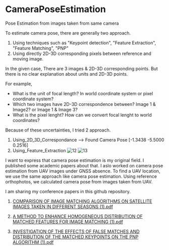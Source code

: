 # CameraPoseEstimation
Pose Estimation from images taken from same camera

To estimate camera pose, there are generally two approach.
1. Using techniques such as "Keypoint detection", "Feature Extraction", "Feature Matching", "PNP"
2. Using directly 2D-3D corresponding pixels between reference and moving image.

In the given case, 
There are 3 images & 2D-3D corresponding points. But there is no clear explanation about units and 2D-3D points.

For example, 
* What is the unit of focal length? In world coordinate system or pixel coordinate system?
* Which two images have 2D-3D correspondence between? Image 1 & Image2? or Image 1 & Image 3?
* What is the pixel lenght? How can we convert focal lenght to world coordinates?

Because of these uncertainties, I tried 2 approach. 
1. Using_2D_3D_Correspondance --> Found Camera Pose [-1.3438   -5.5000    0.2516]
2. Using_Feature_Extraction
![12](https://user-images.githubusercontent.com/50075805/138609706-a12703b2-3f2d-4970-b67e-ac412aa5df1c.png)
![13](https://user-images.githubusercontent.com/50075805/138609710-7b2d299e-ea23-44c8-a797-cb57a6ac17d8.png)



I want to express that camera pose estimation is my original field. I published some academic papers about that. I aslo worked on camera pose estimation from UAV images under GNSS absence. To find a UAV location, we use the same approach like camera pose estimation. Using reference orthophotos, we calculated camera pose from images taken from UAV.

I am sharing my conference papers in this github repository. 

1. [COMPARISON OF IMAGE MATCHING ALGORITHMS ON SATELLITE IMAGES TAKEN IN DIFFERENT SEASONS (1).pdf](https://github.com/FatihDemirtas/CameraPoseEstimation/files/7406114/COMPARISON.OF.IMAGE.MATCHING.ALGORITHMS.ON.SATELLITE.IMAGES.TAKEN.IN.DIFFERENT.SEASONS.1.pdf)

2. [A METHOD TO ENHANCE HOMOGENEOUS DISTRIBUTION OF MATCHED FEATURES FOR IMAGE MATCHING (1).pdf](https://github.com/FatihDemirtas/CameraPoseEstimation/files/7406115/A.METHOD.TO.ENHANCE.HOMOGENEOUS.DISTRIBUTION.OF.MATCHED.FEATURES.FOR.IMAGE.MATCHING.1.pdf)

3. [INVESTIGATION OF THE EFFECTS OF FALSE MATCHES AND DISTRIBUTION OF THE MATCHED KEYPOINTS ON THE PNP ALGORITHM (1).pdf](https://github.com/FatihDemirtas/CameraPoseEstimation/files/7406116/INVESTIGATION.OF.THE.EFFECTS.OF.FALSE.MATCHES.AND.DISTRIBUTION.OF.THE.MATCHED.KEYPOINTS.ON.THE.PNP.ALGORITHM.1.pdf)

